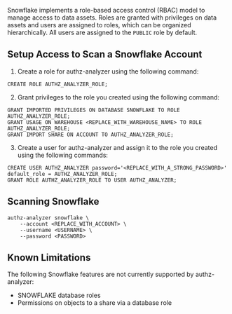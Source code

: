 Snowflake implements a role-based access control (RBAC) model to manage access to data assets. Roles are granted with privileges on data assets and users are assigned to roles, which can be organized hierarchically. All users are assigned to the `PUBLIC` role by default.

## Setup Access to Scan a Snowflake Account
1. Create a role for authz-analyzer using the following command:
```
CREATE ROLE AUTHZ_ANALYZER_ROLE;
```
2. Grant privileges to the role you created using the following command:
```
GRANT IMPORTED PRIVILEGES ON DATABASE SNOWFLAKE TO ROLE AUTHZ_ANALYZER_ROLE;
GRANT USAGE ON WAREHOUSE <REPLACE_WITH_WAREHOUSE_NAME> TO ROLE AUTHZ_ANALYZER_ROLE;
GRANT IMPORT SHARE ON ACCOUNT TO AUTHZ_ANALYZER_ROLE;
```
3. Create a user for authz-analyzer and assign it to the role you created using the following commands:
```
CREATE USER AUTHZ_ANALYZER password='<REPLACE_WITH_A_STRONG_PASSWORD>' default_role = AUTHZ_ANALYZER_ROLE;
GRANT ROLE AUTHZ_ANALYZER_ROLE TO USER AUTHZ_ANALYZER;
```

## Scanning Snowflake
```
authz-analyzer snowflake \
    --account <REPLACE_WITH_ACCOUNT> \
    --username <USERNAME> \
    --password <PASSWORD> 
```

## Known Limitations
The following Snowflake features are not currently supported by authz-analyzer:

* SNOWFLAKE database roles
* Permissions on objects to a share via a database role